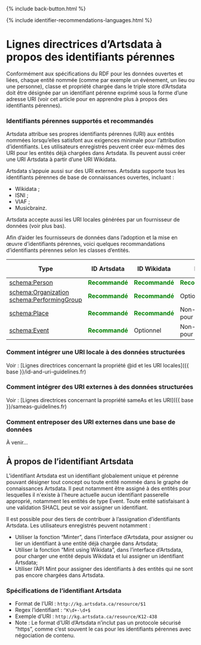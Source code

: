<p>{% include back-button.html %}</p>
{% include identifier-recommendations-languages.html %}

# Lignes directrices d’Artsdata à propos des identifiants pérennes

Conformément aux spécifications du RDF pour les données ouvertes et liées, chaque entité nommée (comme par exemple un événement, un lieu ou une personne), classe et propriété chargée dans le triple store d’Artsdata doit être désignée par un identifiant pérenne exprimé sous la forme d’une adresse URI (voir cet article pour en apprendre plus à propos des identifiants pérennes).

### Identifiants pérennes supportés et recommandés
Artsdata attribue ses propres identifiants pérennes (URI) aux entités nommées lorsqu’elles satisfont aux exigences minimale pour l’attribution d’identifiants. Les utilisateurs enregistrés peuvent créer eux-mêmes des URI pour les entités déjà chargées dans Artsdata. Ils peuvent aussi créer une URI Artsdata à partir d’une URI Wikidata. 

Artsdata s’appuie aussi sur des URI externes. Artsdata supporte tous les identifiants pérennes de base de connaissances ouvertes, incluant :
- Wikidata ;
- ISNI ;
- VIAF ;
- Musicbrainz.

Artsdata accepte aussi les URI locales générées par un fournisseur de données (voir plus bas).

Afin d’aider les fournisseurs de données dans l’adoption et la mise en œuvre d’identifiants pérennes, voici quelques recommandations d’identifiants pérennes selon les classes d’entités.

| Type | ID Artsdata | ID Wikidata | ISNI | URI locale |
| - | - | - | - | - |
| [schema:Person](https://schema.org/Person) | <span style="color:green">**Recommandé**</span> | <span style="color:green">**Recommandé**</span> | <span style="color:green">**Recommandé**</span> | Optionnel |
| [schema:Organization](https://schema.org/Organization)<br>[schema:PerformingGroup](https://schema.org/PerformingGroup) | <span style="color:green">**Recommandé**</span> | <span style="color:green">**Recommandé**</span> | Optionnel | Optionnel |
| [schema:Place](https://schema.org/Place) | <span style="color:green">**Recommandé**</span> | <span style="color:green">**Recommandé**</span> | Non-valide pour ce type | Optionnel |
| [schema:Event](https://schema.org/Event) | <span style="color:green">**Recommandé**</span> | Optionnel | Non-valide pour ce type | Optionnel |


### Comment intégrer une URI locale à des données structurées

Voir : [Lignes directrices concernant la propriété @id et les URI locales]({{ base }}/id-and-uri-guidelines.fr)

### Comment intégrer des URI externes à des données structurées

Voir : [Lignes directrices concernant la propriété sameAs et les URI]({{ base }}/sameas-guidelines.fr)

### Comment entreposer des URI externes dans une base de données

À venir...

## À propos de l’identifiant Artsdata

L'identifiant Artsdata est un identifiant globalement unique et pérenne pouvant désigner tout concept ou toute entité nommée dans le graphe de connaissances Artsdata. Il peut notamment être assigné à des entités pour lesquelles il n'existe à l'heure actuelle aucun identifiant passerelle approprié, notamment les entités de type Event. Toute entité satisfaisant à une validation SHACL peut se voir assigner un identifiant. 

Il est possible pour des tiers de contribuer à l’assignation d’identifiants Artsdata. Les utilisateurs enregistrés peuvent notamment : 
- Utiliser la fonction “Minter”, dans l’interface d’Artsdata, pour assigner ou lier un identifiant à une entité déjà chargée dans Artsdata;
- Utiliser la fonction “Mint using Wikidata”, dans l’interface d’Artsdata, pour charger une entité depuis Wikidata et lui assigner un identifiant Artsdata; 
- Utiliser l’API Mint pour assigner des identifiants à des entités qui ne sont pas encore chargées dans Artsdata.

### Spécifications de l’identifiant Artsdata

- Format de l’URI : `http://kg.artsdata.ca/resource/$1` 
- Regex l’identifiant : `^K\d+-\d+$`
- Exemple d’URI : `http://kg.artsdata.ca/resource/K12-438`
- Note : Le format d’URI d’Artsdata n’inclut pas un protocole sécurisé “https”, comme c’est souvent le cas pour les identifiants pérennes avec négociation de contenu.
